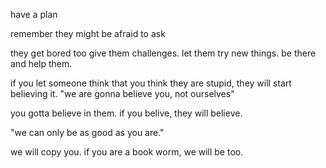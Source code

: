 have a plan

remember they might be afraid to ask


they get bored too
give them challenges.
let them try new things.
be there and help them.

if you let someone think that you think they are stupid, they will start believing it.
"we are gonna believe you, not ourselves"

you gotta believe in them.
if you belive, they will believe.

"we can only be as good as you are."

we will copy you. if you are a book worm, we will be too.